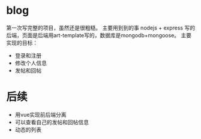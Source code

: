 # blog
第一次写完整的项目，虽然还是很粗糙。
主要用到到的事 nodejs + express 写的后端，页面是后端用art-template写的，数据库是mongodb+mongoose。
主要实现的目标：

- 登录和注册
- 修改个人信息
- 发帖和回帖

# 后续

- 用vue实现前后端分离
- 可以查看自己的发帖和回帖信息
- 动态的列表
